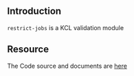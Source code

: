 ## Introduction

`restrict-jobs` is a KCL validation module

## Resource

The Code source and documents are [here](https://github.com/kcl-lang/modules/tree/main/restrict-jobs)
